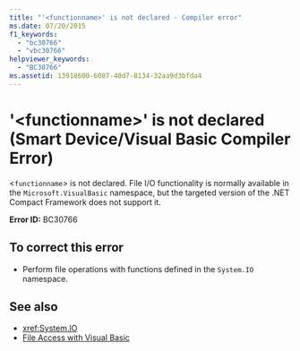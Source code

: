 ```yaml
---
title: "'<functionname>' is not declared - Compiler error"
ms.date: 07/20/2015
f1_keywords: 
  - "bc30766"
  - "vbc30766"
helpviewer_keywords: 
  - "BC30766"
ms.assetid: 13918600-6087-40d7-8134-32aa9d3bfda4
---
```

# '\<functionname>' is not declared (Smart Device/Visual Basic Compiler Error)
<`functionname`> is not declared. File I/O functionality is normally available in the `Microsoft.VisualBasic` namespace, but the targeted version of the .NET Compact Framework does not support it.  
  
 **Error ID:** BC30766  
  
## To correct this error  
  
- Perform file operations with functions defined in the `System.IO` namespace.  
  
## See also

- <xref:System.IO>
- [File Access with Visual Basic](../../../visual-basic/developing-apps/programming/drives-directories-files/file-access.md)
